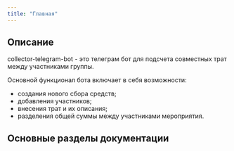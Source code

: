 ```yaml
---
title: "Главная"
---
```


## Описание
collector-telegram-bot - это телеграм бот для подсчета совместных трат между участниками группы.

Основной функционал бота включает в себя возможности:

* создания нового сбора средств;
* добавления участников;
* внесения трат и их описания;
* разделения общей суммы между участниками мероприятия.

## Основные разделы документации
